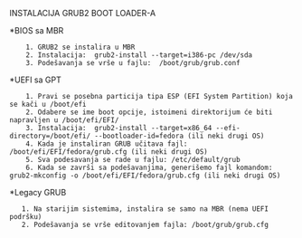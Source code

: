 INSTALACIJA GRUB2 BOOT LOADER-A

*BIOS sa MBR

        1. GRUB2 se instalira u MBR
        2. Instalacija:  grub2-install --target=i386-pc /dev/sda
        3. Podešavanja se vrše u fajlu:  /boot/grub/grub.conf

*UEFI sa GPT

        1. Pravi se posebna particija tipa ESP (EFI System Partition) koja se kači u /boot/efi
        2. Odabere se ime boot opcije, istoimeni direktorijum će biti napravljen u /boot/efi/EFI/
        3. Instalacija:  grub2-install --target=x86_64 --efi-directory=/boot/efi/ --bootloader-id=fedora (ili neki drugi OS)
        4. Kada je instaliran GRUB učitava fajl:  /boot/efi/EFI/fedora/grub.cfg (ili neki drugi OS)
        5. Sva podesavanja se rade u fajlu: /etc/default/grub 
        6. Kada se završi sa podešavanjima, generišemo fajl komandom: grub2-mkconfig -o /boot/efi/EFI/fedora/grub.cfg (ili neki drugi OS)

*Legacy GRUB

       1. Na starijim sistemima, instalira se samo na MBR (nema UEFI podršku)
       2. Podešavanja se vrše editovanjem fajla: /boot/grub/grub.cfg

